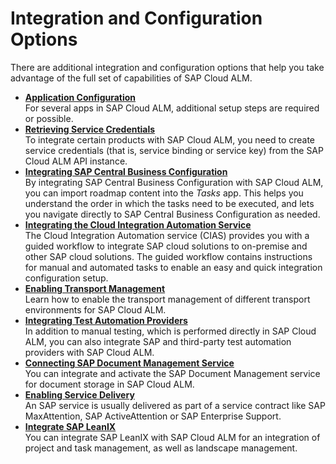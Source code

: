 <!-- loioa4ea6faaf3bb44679325f4a008945dba -->

# Integration and Configuration Options

There are additional integration and configuration options that help you take advantage of the full set of capabilities of SAP Cloud ALM.

-   **[Application Configuration](application-configuration-ce08e9d.md "For several apps in SAP Cloud ALM, additional setup steps are required or
		possible.")**  
For several apps in SAP Cloud ALM, additional setup steps are required or possible.
-   **[Retrieving Service Credentials](retrieving-service-credentials-448f9f1.md "To integrate certain products with SAP Cloud ALM, you need to create service credentials
		(that is, service binding or service key) from the SAP Cloud ALM API instance.")**  
To integrate certain products with SAP Cloud ALM, you need to create service credentials \(that is, service binding or service key\) from the SAP Cloud ALM API instance.
-   **[Integrating SAP Central Business Configuration](integrating-sap-central-business-configuration-e21f915.md "By integrating SAP Central Business Configuration with SAP Cloud ALM, you can import
		roadmap content into the Tasks app. This helps you understand the
		order in which the tasks need to be executed, and lets you navigate directly to SAP Central
		Business Configuration as needed.")**  
By integrating SAP Central Business Configuration with SAP Cloud ALM, you can import roadmap content into the *Tasks* app. This helps you understand the order in which the tasks need to be executed, and lets you navigate directly to SAP Central Business Configuration as needed.
-   **[Integrating the Cloud Integration Automation Service](integrating-the-cloud-integration-automation-service-eafcc2f.md "The Cloud Integration Automation service (CIAS) provides you with a
		guided workflow to integrate SAP cloud solutions to on-premise and other SAP cloud
		solutions. The guided workflow contains instructions for manual and automated tasks to
		enable an easy and quick integration configuration setup.")**  
The Cloud Integration Automation service \(CIAS\) provides you with a guided workflow to integrate SAP cloud solutions to on-premise and other SAP cloud solutions. The guided workflow contains instructions for manual and automated tasks to enable an easy and quick integration configuration setup.
-   **[Enabling Transport Management](enabling-transport-management-4b74b16.md "Learn how to enable the transport management of different transport environments for SAP
		Cloud ALM. ")**  
Learn how to enable the transport management of different transport environments for SAP Cloud ALM.
-   **[Integrating Test Automation Providers](integrating-test-automation-providers-82b04bb.md "In addition to manual testing, which is performed directly in SAP Cloud ALM, you can
		also integrate SAP and third-party test automation providers with SAP Cloud ALM.")**  
In addition to manual testing, which is performed directly in SAP Cloud ALM, you can also integrate SAP and third-party test automation providers with SAP Cloud ALM.
-   **[Connecting SAP Document Management Service](connecting-sap-document-management-service-b788f20.md "You can integrate and activate the SAP Document Management service for
			document storage in SAP Cloud ALM.")**  
You can integrate and activate the SAP Document Management service for document storage in SAP Cloud ALM.
-   **[Enabling Service Delivery](enabling-service-delivery-a1b2494.md "An SAP service is usually delivered as part of a service contract like SAP MaxAttention,
		SAP ActiveAttention or SAP Enterprise Support.")**  
An SAP service is usually delivered as part of a service contract like SAP MaxAttention, SAP ActiveAttention or SAP Enterprise Support.
-   **[Integrate SAP LeanIX](integrate-sap-leanix-ff52464.md "You can integrate SAP LeanIX with SAP Cloud ALM for an integration of project and task
		management, as well as landscape management.")**  
You can integrate SAP LeanIX with SAP Cloud ALM for an integration of project and task management, as well as landscape management.

